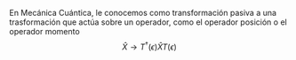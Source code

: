 En Mecánica Cuántica, le conocemos como transformación pasiva a una trasformación que actúa sobre un operador, como el operador posición o el operador momento $$\hat{X} \to T^\dagger(\epsilon)\hat{X}T(\epsilon)$$

